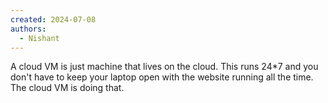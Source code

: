 ```yaml
---
created: 2024-07-08
authors:
  - Nishant
---
```

A cloud VM is just machine that lives on the cloud. This runs 24\*7 and you don't have to keep your laptop open with the website running all the time. The cloud VM is doing that. 